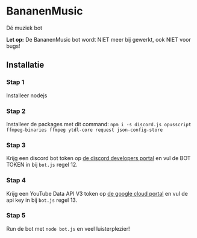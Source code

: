 # BananenMusic
Dé muziek bot

**Let op:** De BananenMusic bot wordt NIET meer bij gewerkt, ook NIET voor bugs!

## Installatie
### Stap 1
Installeer nodejs
### Stap 2
Installeer de packages met dit command:
`npm i -s discord.js opusscript ffmpeg-binaries ffmpeg ytdl-core request json-config-store`
### Stap 3
Krijg een discord bot token op [de discord developers portal](https://discordapp.com/developers/applications/) en vul de BOT TOKEN in bij `bot.js` regel 12.
### Stap 4
Krijg een YouTube Data API V3 token op [de google cloud portal](https://console.cloud.google.com/) en vul de api key in bij `bot.js` regel 13.
### Stap 5
Run de bot met `node bot.js` en veel luisterplezier!
